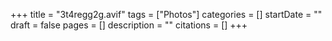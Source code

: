 +++
title = "3t4regg2g.avif"
tags = ["Photos"]
categories = []
startDate = ""
draft = false
pages = []
description = ""
citations = []
+++

